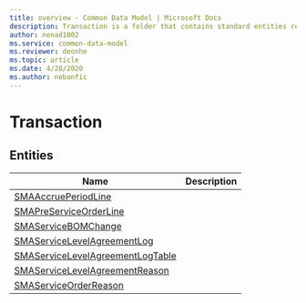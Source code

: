 ```yaml
---
title: overview - Common Data Model | Microsoft Docs
description: Transaction is a folder that contains standard entities related to the Common Data Model.
author: nenad1002
ms.service: common-data-model
ms.reviewer: deonhe
ms.topic: article
ms.date: 4/28/2020
ms.author: nebanfic
---
```


# Transaction


## Entities

|Name|Description|
|---|---|
|[SMAAccruePeriodLine](SMAAccruePeriodLine.md)||
|[SMAPreServiceOrderLine](SMAPreServiceOrderLine.md)||
|[SMAServiceBOMChange](SMAServiceBOMChange.md)||
|[SMAServiceLevelAgreementLog](SMAServiceLevelAgreementLog.md)||
|[SMAServiceLevelAgreementLogTable](SMAServiceLevelAgreementLogTable.md)||
|[SMAServiceLevelAgreementReason](SMAServiceLevelAgreementReason.md)||
|[SMAServiceOrderReason](SMAServiceOrderReason.md)||
